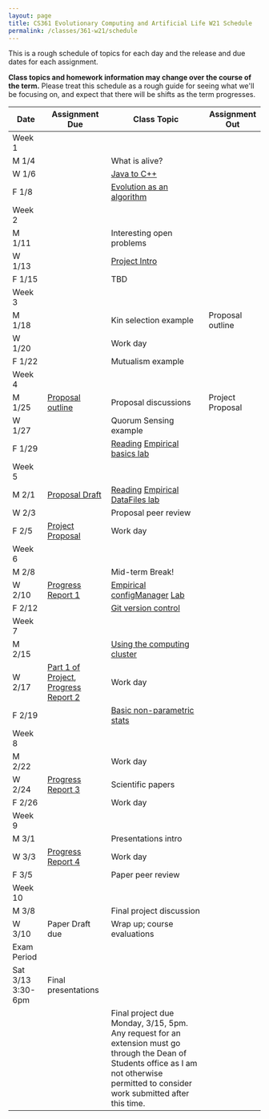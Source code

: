 ```yaml
---
layout: page
title: CS361 Evolutionary Computing and Artificial Life W21 Schedule
permalink: /classes/361-w21/schedule
---
```


This is a rough schedule of topics for each day and the release and due dates for each assignment.

**Class topics and homework information may change over the course of the term.** Please treat this schedule as a rough guide for seeing what we'll be focusing on, and expect that there will be shifts as the term progresses.

| Date	| Assignment Due	| Class Topic |	Assignment Out |
| ------- | --------------- | ------------- | -------------- |
| Week 1 | |  | |
| M 1/4 | | What is alive? |  |
| W 1/6 | |	[Java to C++](/classes/361-w21/cpp_intro) |	|
| F 1/8 |		| [Evolution as an algorithm](/classes/361-w21/evo_alg_lab) |	 |
| Week 2 | |  | |
| M 1/11 |		| Interesting open problems |  |
| W 1/13 |	|	[Project Intro](/classes/361-w21/project)	| |
| F 1/15 | |	TBD	|  |
| Week 3 | |  | |
| M 1/18 | | Kin selection example	| Proposal outline |
| W 1/20 |	|	Work day | |
| F 1/22 |  | Mutualism example | |
| Week 4 | | | |
| M 1/25 | [Proposal outline](/classes/361-w21/proposal) |	Proposal discussions | Project Proposal|
| W 1/27 |	|  Quorum Sensing example  |  |
| F 1/29 | | [Reading](/classes/361-w21/empirical_intro) [Empirical	basics lab](/classes/361-w21/empirical_intro_lab) 	| |
| Week 5 | |  | |
| M 2/1 | [Proposal Draft](/classes/361-w21/proposal) | [Reading](https://anyaevostinar.github.io/classes/361-w21/data_intro) [Empirical DataFiles lab](/classes/361-w21/empirical_data_lab)		| |
| W 2/3 |		| Proposal peer review	|  |
| F 2/5 | [Project Proposal](/classes/361-w21/proposal) |	Work day	| |
| Week 6 | |  | |
| M 2/8	| |	Mid-term Break!	| |
| W 2/10 | [Progress Report 1](/classes/361-w21/progress-reports) | [Empirical configManager](/classes/361-w21/config_intro) [Lab](/classes/361-w21/empirical_config_lab)	 | |
| F 2/12 |	|  [Git version control](/classes/361-w21/git_lab) |  |
| Week 7 | |  | |
| M 2/15 | |  [Using the computing cluster](/classes/361-w21/cluster_lab) 	| |
| W 2/17 | [Part 1 of Project](/classes/361-w21/part_1), [Progress Report 2](/classes/361-w21/progress-reports) |	Work day	 | |
| F 2/19 | |	[Basic non-parametric stats](/classes/361-w21/r-lab)	|  |
| Week 8 | |  | |
| M 2/22 |  |		Work day	| |
| W 2/24 | [Progress Report 3](/classes/361-w21/progress-reports) |	Scientific papers	 | |	
| F 2/26 | 	| Work day  |	|
| Week 9 | |  | |
| M 3/1 | |		Presentations intro	| |	
| W 3/3 | [Progress Report 4](/classes/361-w21/progress-reports) |	Work day | |
| F 3/5 |  |	Paper peer review |	 |
| Week 10 | | | |
| M 3/8	| |  Final project discussion | |
| W 3/10 | Paper Draft due | Wrap up; course evaluations	| |
| Exam Period | | | |
| Sat 3/13 3:30-6pm | Final presentations | | |
| | | Final project due Monday, 3/15, 5pm. Any request for an extension must go through the Dean of Students office as I am not otherwise permitted to consider work submitted after this time. | |